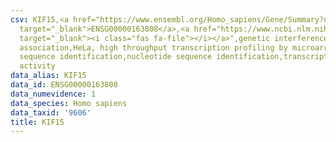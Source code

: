 ```yaml
---
csv: KIF15,<a href="https://www.ensembl.org/Homo_sapiens/Gene/Summary?db=core;g=ENSG00000163808"
  target="_blank">ENSG00000163808</a>,<a href="https://www.ncbi.nlm.nih.gov/pubmed/17216044"
  target="_blank"><i class="fas fa-file"></i></a>",genetic interference,functional
  association,HeLa, high throughput transcription profiling by microarray,nucleotide
  sequence identification,nucleotide sequence identification,transcriptional regulation,down-regulates
  activity
data_alias: KIF15
data_id: ENSG00000163808
data_numevidence: 1
data_species: Homo sapiens
data_taxid: '9606'
title: KIF15
---
```

